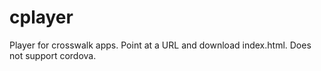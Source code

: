 cplayer
=======

Player for crosswalk apps. Point at a URL and download index.html. Does not support cordova.
